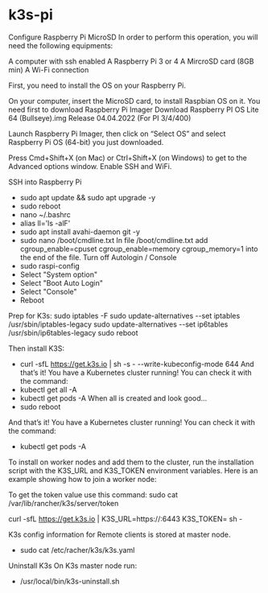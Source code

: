 # k3s-pi

Configure Raspberry Pi MicroSD
In order to perform this operation, you will need the following equipments:

A computer with ssh enabled
A Raspberry Pi 3 or 4
A MircroSD card (8GB min)
A Wi-Fi connection

First, you need to install the OS on your Raspberry Pi. 

On your computer, insert the MicroSD card, to install Raspbian OS on it.
You need first to download Raspberry Pi Imager 
Download Raspberry PI OS Lite 64 (Bullseye).img
Release 04.04.2022 (For PI 3/4/400)

Launch Raspberry Pi Imager, then click on “Select OS” and select Raspberry Pi OS (64-bit) you just downloaded.

Press Cmd+Shift+X (on Mac) or Ctrl+Shift+X (on Windows) to get to the Advanced options window. 
Enable SSH and WiFi.

SSH into Raspberry Pi

- sudo apt update && sudo apt upgrade -y
- sudo reboot
- nano ~/.bashrc
- alias ll='ls -alF'
- sudo apt install avahi-daemon git -y
- sudo nano /boot/cmdline.txt
In file /boot/cmdline.txt add cgroup_enable=cpuset cgroup_enable=memory cgroup_memory=1 into the end of the file.
Turn off Autologin / Console
- sudo raspi-config
- Select "System option"
- Select "Boot Auto Login"
- Select "Console"
- Reboot

Prep for K3s:
sudo iptables -F
sudo update-alternatives --set iptables /usr/sbin/iptables-legacy
sudo update-alternatives --set ip6tables /usr/sbin/ip6tables-legacy
sudo reboot

Then install K3S:
- curl -sfL https://get.k3s.io | sh -s - --write-kubeconfig-mode 644
And that’s it! You have a Kubernetes cluster running! You can check it with the command:
- kubectl get all -A
- kubectl get pods -A
When all is created and look good...
- sudo reboot

And that’s it! You have a Kubernetes cluster running! You can check it with the command:
- kubectl get pods -A


To install on worker nodes and add them to the cluster, run the installation script with the K3S_URL and K3S_TOKEN environment variables. Here is an example showing how to join a worker node:

To get the token value use this command:
sudo cat /var/lib/rancher/k3s/server/token

curl -sfL https://get.k3s.io | K3S_URL=https://<server>:6443 K3S_TOKEN=<token> sh -
  
K3s config information for Remote clients is stored at master node.
- sudo cat /etc/racher/k3s/k3s.yaml

Uninstall K3s
On K3s master node run:
- /usr/local/bin/k3s-uninstall.sh
